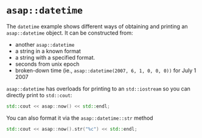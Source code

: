 # `asap::datetime`

The `datetime` example shows different ways of obtaining and printing an `asap::datetime` object. It can be constructed from:

- another `asap::datetime`
- a string in a known format
- a string with a specified format.
- seconds from unix epoch
- broken-down time (ie., `asap::datetime(2007, 6, 1, 0, 0, 0))` for July 1 2007

`asap::datetime` has overloads for printing to an `std::iostream` so you can directly print to `std::cout`:

```cpp
std::cout << asap::now() << std::endl;
```

You can also format it via the `asap::datetime::str` method

```cpp
std::cout << asap::now().str("%c") << std::endl;
``` 
